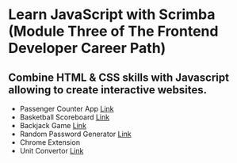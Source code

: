 # Learn JavaScript with Scrimba (Module Three of The Frontend Developer Career Path)
## Combine HTML & CSS skills with Javascript allowing  to create interactive websites.
<ul>
  <li>Passenger Counter App <a  href="https://65fdb5e7430d3e2d54cca24f--sweet-gaufre-ea9f39.netlify.app/">Link</a></li>
  <li>Basketball Scoreboard <a  href="https://dancing-dusk-ff1cd3.netlify.app/">Link</a></li>
  <li>Backjack Game <a  href="https://gregarious-longma-fc73bf.netlify.app/">Link</a></li>
  <li>Random Password Generator <a  href="https://random-password-generator-by-s4ch1.netlify.app/">Link</a></li>
  <li>Chrome Extension</li>
  <li>Unit Convertor <a  href="https://unit-convertor-by-s4ch1.netlify.app/">Link</a></li>
</ul>
